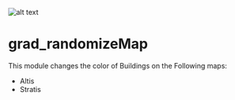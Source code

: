 ![alt text](https://imgur.com/V2xXenb)

# grad_randomizeMap

This module changes the color of Buildings on the Following maps:
- Altis 
- Stratis
